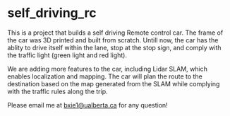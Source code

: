# self_driving_rc
This is a project that builds a self driving Remote control car. The frame of the car was 3D printed and built from scratch. 
Untill now, the car has the ablity to drive itself within the lane, stop at the stop sign, and comply with the traffic light (green light and red light).

We are adding more features to the car, including Lidar SLAM, which enables localization and mapping. The car will plan the route to the destination based on the map generated from the SLAM while complying with the traffic rules along the trip.

Please email me at bxie1@ualberta.ca for any question!

